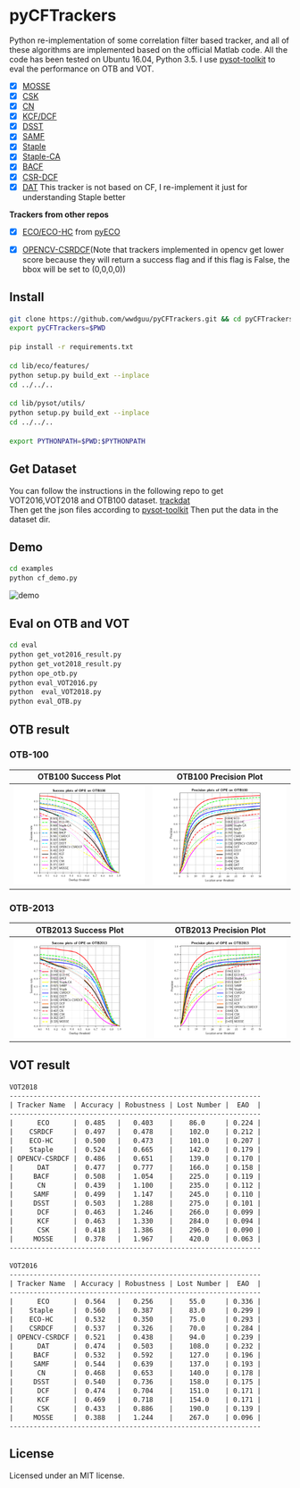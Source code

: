 # pyCFTrackers
Python re-implementation of some correlation filter based tracker, and all of these algorithms are implemented 
based on the official Matlab code. All the code has been tested on Ubuntu 16.04, Python 3.5.
I use [pysot-toolkit](https://github.com/StrangerZhang/pysot-toolkit) to eval the performance on OTB and VOT. 

- [x] [MOSSE](http://citeseerx.ist.psu.edu/viewdoc/download?doi=10.1.1.294.4992&rep=rep1&type=pdf)
- [x] [CSK](http://59.80.44.48/www.robots.ox.ac.uk/~joao/publications/henriques_eccv2012.pdf)
- [x] [CN](http://117.128.6.12/cache/www.cvl.isy.liu.se/research/objrec/visualtracking/colvistrack/CN_Tracking_CVPR14.pdf?ich_args2=465-31142901008185_f9df5d61efad793a151f3e0f467d3f75_10001002_9c896128d7c2f2d6933d518939a83798_91ccc5b03febd95ae516eb0f69b18b49)
- [x] [KCF/DCF](http://www.robots.ox.ac.uk/~joao/publications/henriques_tpami2015.pdf)
- [x] [DSST](http://www.cvl.isy.liu.se/research/objrec/visualtracking/scalvistrack/ScaleTracking_BMVC14.pdf)
- [x] [SAMF](https://link.springer.com/content/pdf/10.1007%2F978-3-319-16181-5_18.pdf)  
- [x] [Staple](https://arxiv.org/pdf/1512.01355v2.pdf)
- [x] [Staple-CA](https://ivul.kaust.edu.sa/Documents/Publications/2017/Context-Aware%20Correlation%20Filter%20Tracking.pdf)
- [x] [BACF](http://openaccess.thecvf.com/content_ICCV_2017/papers/Galoogahi_Learning_Background-Aware_Correlation_ICCV_2017_paper.pdf)  
- [x] [CSR-DCF](https://arxiv.org/pdf/1611.08461v1.pdf)   
- [x] [DAT](https://www.tugraz.at/institute/icg/research/team-bischof/lrs/downloads/dat/)  This tracker is not based on CF, I re-implement it just for understanding Staple better  

**Trackers from other repos**
- [x] [ECO/ECO-HC](https://arxiv.org/pdf/1611.09224v1.pdf) from [pyECO](https://github.com/StrangerZhang/pyECO)
- [x] [OPENCV-CSRDCF](https://github.com/opencv/opencv_contrib)(Note that trackers implemented in opencv get lower score because they will return a success flag and if this flag is False, the bbox will be set to (0,0,0,0))


## Install
``` bash
git clone https://github.com/wwdguu/pyCFTrackers.git && cd pyCFTrackers
export pyCFTrackers=$PWD

pip install -r requirements.txt

cd lib/eco/features/
python setup.py build_ext --inplace
cd ../../..

cd lib/pysot/utils/
python setup.py build_ext --inplace
cd ../../..

export PYTHONPATH=$PWD:$PYTHONPATH
```

## Get Dataset
You can follow the instructions in the following repo to get VOT2016,VOT2018 and OTB100 dataset.
[trackdat](https://github.com/jvlmdr/trackdat/tree/master/python/trackdat)  
Then get the json files according to [pysot-toolkit](https://github.com/StrangerZhang/pysot-toolkit)
Then put the data in the dataset dir.

## Demo
``` bash
cd examples
python cf_demo.py
```
![demo](results/Coke_vis.gif)
## Eval on OTB and VOT
``` bash
cd eval
python get_vot2016_result.py
python get_vot2018_result.py
python ope_otb.py
python eval_VOT2016.py
python  eval_VOT2018.py
python eval_OTB.py
```

## OTB result
### OTB-100
|     OTB100 Success Plot   	    | OTB100 Precision Plot	    |
| --------------------------------- | ----------------------------- |
|![](results/pytracker_OPE_OTB100_success.png)  	    |![](results/pytracker_OPE_OTB100_precision.png)  	    |


### OTB-2013
|     OTB2013 Success Plot   	    | OTB2013 Precision Plot	    |
| --------------------------------- | ----------------------------- |
|![](results/pytracker_OPE_OTB2013_success.png)  	    |![](results/pytracker_OPE_OTB2013_precision.png)  	    |


## VOT result


```
VOT2018
---------------------------------------------------------------
| Tracker Name  | Accuracy | Robustness | Lost Number |  EAO  |
---------------------------------------------------------------
|      ECO      |  0.485   |   0.403    |    86.0     | 0.224 |
|    CSRDCF     |  0.497   |   0.478    |    102.0    | 0.212 |
|    ECO-HC     |  0.500   |   0.473    |    101.0    | 0.207 |
|    Staple     |  0.524   |   0.665    |    142.0    | 0.179 |
| OPENCV-CSRDCF |  0.486   |   0.651    |    139.0    | 0.170 |
|      DAT      |  0.477   |   0.777    |    166.0    | 0.158 |
|     BACF      |  0.508   |   1.054    |    225.0    | 0.119 |
|      CN       |  0.439   |   1.100    |    235.0    | 0.112 |
|     SAMF      |  0.499   |   1.147    |    245.0    | 0.110 |
|     DSST      |  0.503   |   1.288    |    275.0    | 0.101 |
|      DCF      |  0.463   |   1.246    |    266.0    | 0.099 |
|      KCF      |  0.463   |   1.330    |    284.0    | 0.094 |
|      CSK      |  0.418   |   1.386    |    296.0    | 0.090 |
|     MOSSE     |  0.378   |   1.967    |    420.0    | 0.063 |
---------------------------------------------------------------

VOT2016
---------------------------------------------------------------
| Tracker Name  | Accuracy | Robustness | Lost Number |  EAO  |
---------------------------------------------------------------
|      ECO      |  0.564   |   0.256    |    55.0     | 0.336 |
|    Staple     |  0.560   |   0.387    |    83.0     | 0.299 |
|    ECO-HC     |  0.532   |   0.350    |    75.0     | 0.293 |
|    CSRDCF     |  0.537   |   0.326    |    70.0     | 0.284 |
| OPENCV-CSRDCF |  0.521   |   0.438    |    94.0     | 0.239 |
|      DAT      |  0.474   |   0.503    |    108.0    | 0.232 |
|     BACF      |  0.532   |   0.592    |    127.0    | 0.196 |
|     SAMF      |  0.544   |   0.639    |    137.0    | 0.193 |
|      CN       |  0.468   |   0.653    |    140.0    | 0.178 |
|     DSST      |  0.540   |   0.736    |    158.0    | 0.175 |
|      DCF      |  0.474   |   0.704    |    151.0    | 0.171 |
|      KCF      |  0.469   |   0.718    |    154.0    | 0.171 |
|      CSK      |  0.433   |   0.886    |    190.0    | 0.139 |
|     MOSSE     |  0.388   |   1.244    |    267.0    | 0.096 |
---------------------------------------------------------------
```
## License
Licensed under an MIT license.



